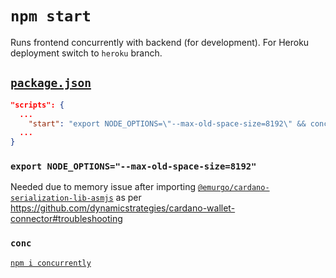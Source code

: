 # `npm start`
Runs frontend concurrently with backend (for development). For Heroku deployment switch to `heroku` branch.

## [`package.json`](package.json#L16)
```json
"scripts": {
  ...
    "start": "export NODE_OPTIONS=\"--max-old-space-size=8192\" && conc \"node ../backend/server\" \"react-scripts start\""
  ...
}
```

### `export NODE_OPTIONS="--max-old-space-size=8192"`
Needed due to memory issue after importing [`@emurgo/cardano-serialization-lib-asmjs`](https://www.npmjs.com/package/@emurgo/cardano-serialization-lib-asmjs) as per https://github.com/dynamicstrategies/cardano-wallet-connector#troubleshooting

### `conc`
[`npm i concurrently`](https://www.npmjs.com/package/concurrently)
